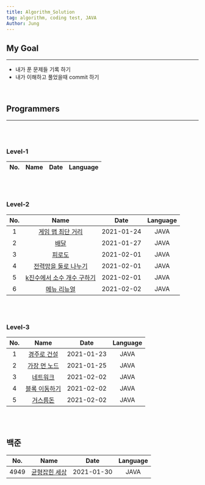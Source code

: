 ```yaml
---
title: Algorithm_Solution
tag: algorithm, coding test, JAVA
Author: Jung
---
```


## My Goal

---

- 내가 푼 문제들 기록 하기
- 내가 이해하고 풀었을때 commit 하기

</br>

## Programmers

---

</br>
</br>

### Level-1

| No. | Name | Date | Language |
| :-: | :--: | :--: | -------- |

</br>
</br>

### Level-2

| No. |                               Name                               |    Date    | Language |
| :-: | :--------------------------------------------------------------: | :--------: | :------: |
|  1  |     [게임 맵 최단 거리](./programmers/level2/solution01.md)      | 2021-01-24 |   JAVA   |
|  2  |            [배달](./programmers/level2/solution02.md)            | 2021-01-27 |   JAVA   |
|  3  |           [피로도](./programmers/level2/solution03.md)           | 2021-02-01 |   JAVA   |
|  4  |    [전력망을 둘로 나누기](./programmers/level2/solution04.md)    | 2021-02-01 |   JAVA   |
|  5  | [k진수에서 소수 개수 구하기](./programmers/level2/solution05.md) | 2021-02-01 |   JAVA   |
|  6  |        [메뉴 리뉴얼](./programmers/level2/solution06.md)         | 2021-02-02 |   JAVA   |

</br>
</br>

### Level-3

| No. |                        Name                         |    Date    | Language |
| :-: | :-------------------------------------------------: | :--------: | :------: |
|  1  |  [경주로 건설](./programmers/level3/solution01.md)  | 2021-01-23 |   JAVA   |
|  2  | [가장 먼 노드](./programmers/level3/solution02.md)  | 2021-01-25 |   JAVA   |
|  3  |   [네트워크](./programmers/level3/solution03.md)    | 2021-02-02 |   JAVA   |
|  4  | [블록 이동하기](./programmers/level3/solution04.md) | 2021-02-02 |   JAVA   |
|  5  |   [거스름돈](./programmers/level3/solution05.md)    | 2021-02-02 |   JAVA   |

</br>
</br>

## 백준

| No.  |                       Name                       |    Date    | Language |
| :--: | :----------------------------------------------: | :--------: | :------: |
| 4949 | [균형잡힌 세상](./baekjoon/class2/solution01.md) | 2021-01-30 |   JAVA   |

</br>
</br>
